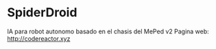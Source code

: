 # SpiderDroid
IA para robot autonomo basado en el chasis del MePed v2
Pagina web: http://codereactor.xyz
